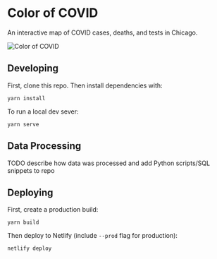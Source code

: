 # Color of COVID

An interactive map of COVID cases, deaths, and tests in Chicago.

![Color of COVID](https://i.imgur.com/wFrHO8q.gif)

## Developing

First, clone this repo. Then install dependencies with:

```
yarn install
```

To run a local dev sever:

```
yarn serve
```

## Data Processing

TODO describe how data was processed and add Python scripts/SQL snippets to
repo

## Deploying

First, create a production build:

```
yarn build
```

Then deploy to Netlify (include `--prod` flag for production):

```
netlify deploy
```
